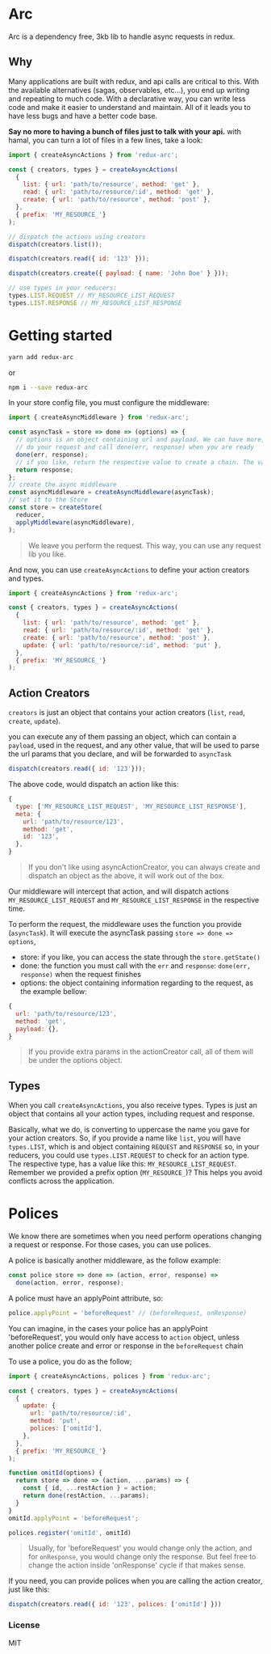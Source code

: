 # Arc
Arc is a dependency free, 3kb lib to handle async requests in redux.

## Why
Many applications are built with redux, and api calls are critical to this. With the available alternatives (sagas, observables, etc...), you end up writing and repeating to much code.
With a declarative way, you can write less code and make it easier to understand and maintain. All of it leads you to have less bugs and have a better code base.

**Say no more to having a bunch of files just to talk with your api.**
with hamal, you can turn a lot of files in a few lines, take a look:

```js
import { createAsyncActions } from 'redux-arc';

const { creators, types } = createAsyncActions(
  {
    list: { url: 'path/to/resource', method: 'get' },
    read: { url: 'path/to/resource/:id', method: 'get' },
    create: { url: 'path/to/resource', method: 'post' },
  },
  { prefix: 'MY_RESOURCE_'}
);

// dispatch the actions using creators
dispatch(creators.list());

dispatch(creators.read({ id: '123' }));

dispatch(creators.create({ payload: { name: 'John Doe' } }));

// use types in your reducers:
types.LIST.REQUEST // MY_RESOURCE_LIST_REQUEST
types.LIST.RESPONSE // MY_RESOURCE_LIST_RESPONSE

```

# Getting started
```bash
yarn add redux-arc
```
or
```bash
npm i --save redux-arc
```

In your store config file, you must configure the middleware:

```js
import { createAsyncMiddleware } from 'redux-arc';

const asyncTask = store => done => (options) => {
  // options is an object containing url and payload. We can have more, we will see it further.
  // do your request and call done(err, response) when you are ready
  done(err, response);
  // if you like, return the respective value to create a chain. The value you return here, will be passed to whom dispatch the action
  return response;
};
// create the async middleware
const asyncMiddleware = createAsyncMiddleware(asyncTask);
// set it to the Store
const store = createStore(
  reducer,
  applyMiddleware(asyncMiddleware),
);
```

> We leave you perform the request. This way, you can use any request lib you like.

And now, you can use `createAsyncActions` to define your action creators and types.

```js
import { createAsyncActions } from 'redux-arc';

const { creators, types } = createAsyncActions(
  {
    list: { url: 'path/to/resource', method: 'get' },
    read: { url: 'path/to/resource/:id', method: 'get' },
    create: { url: 'path/to/resource', method: 'post' },
    update: { url: 'path/to/resource/:id', method: 'put' },
  },
  { prefix: 'MY_RESOURCE_'}
);
```

## Action Creators
`creators` is just an object that contains your action creators (`list`, `read`, `create`, `update`).

you can execute any of them passing an object, which can contain a `payload`, used in the request, and any other value, that will be used to parse the url params that you declare, and will be forwarded to `asyncTask`

```js
dispatch(creators.read({ id: '123'}));
```

The above code, would dispatch an action like this:
```js
{
  type: ['MY_RESOURCE_LIST_REQUEST', 'MY_RESOURCE_LIST_RESPONSE'],
  meta: {
    url: 'path/to/resource/123',
    method: 'get',
    id: '123',
  },
}
```

> If you don't like using asyncActionCreator, you can always create and dispatch an object as the above, it will work out of the box.

Our middleware will intercept that action, and will dispatch actions
`MY_RESOURCE_LIST_REQUEST` and `MY_RESOURCE_LIST_RESPONSE` in the respective time.

To perform the request, the middleware uses the function you provide (`asyncTask`). It will execute the asyncTask passing `store => done => options`,
  - store: if you like, you can access the state through the `store.getState()`
  - done: the function you must call with the `err` and `response`:  `done(err, response)` when the request finishes
  - options: the object containing information regarding to the request, as the example bellow:

```js
{
  url: 'path/to/resource/123',
  method: 'get',
  payload: {},
}
```

> If you provide extra params in the actionCreator call, all of them will be under the options object.

## Types
When you call `createAsyncActions`, you also receive types. Types is just an object that contains all your action types, including request and response.

Basically, what we do, is converting to uppercase the name you gave for your action creators. So, if you provide a name like `list`, you will have
`types.LIST`, which is and object containing `REQUEST` and `RESPONSE`
so, in your reducers, you could use `types.LIST.REQUEST` to check for an action type. The respective type, has a value like this:
`MY_RESOURCE_LIST_REQUEST`. Remember we provided a prefix option (`MY_RESOURCE_`)? This helps you avoid conflicts across the application.

# Polices
We know there are sometimes when you need perform operations changing a request or response. For those cases, you can use polices.

A police is basically another middleware, as the follow example:

```js
const police store => done => (action, error, response) =>
  done(action, error, response);
```

A police must have an applyPoint attribute, so:

```js
police.applyPoint = 'beforeRequest' // (beforeRequest, onResponse)
```

You can imagine, in the cases your police has an applyPoint 'beforeRequest', you would only have access to  `action` object, unless another police create and error or response in the `beforeRequest` chain

To use a police, you do as the follow;

```js
import { createAsyncActions, polices } from 'redux-arc';

const { creators, types } = createAsyncActions(
  {
    update: {
      url: 'path/to/resource/:id',
      method: 'put',
      polices: ['omitId'],
    },
  },
  { prefix: 'MY_RESOURCE_'}
);

function omitId(options) {
  return store => done => (action, ...params) => {
    const { id, ...restAction } = action;
    return done(restAction, ...params);
  }
}
omitId.applyPoint = 'beforeRequest';

polices.register('omitId', omitId)

```

> Usually, for 'beforeRequest' you would change only the action, and for `onResponse`, you would change only the response. But feel free to change the action inside 'onResponse' cycle if that makes sense.

If you need, you can provide polices when you are calling the action creator, just like this:

```js
dispatch(creators.read({ id: '123', polices: ['omitId'] }))
```



### License
MIT

